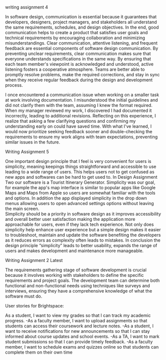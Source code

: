 writing assignment 4
 
In software design, communication is essential because it guarantees that developers, designers, project managers, and stakeholders all understand the same requirements, schedules, and design objectives. In the end, good communication helps to create a product that satisfies user goals and technical requirements by encouraging collaboration and minimizing misunderstandings. Clear communication, attentive listening, and frequent feedback are essential components of software design communication. By preventing unclear requirements, clear communication makes sure that everyone understands specifications in the same way. By ensuring that each team member's viewpoint is acknowledged and understood, active listening fosters a cooperative atmosphere. Teams are better able to promptly resolve problems, make the required corrections, and stay in sync when they receive regular feedback during the design and development process.

I once encountered a communication issue when working on a smaller task at work involving documentation. I misunderstood the initial guidelines and did not clarify them with the team, assuming I knew the format required. When my manager reviewed my work, I discovered I had documented it incorrectly, leading to additional revisions. Reflecting on this experience, I realize that asking a few clarifying questions and confirming my understanding early on could have saved time. With what I've learned, I would now prioritize seeking feedback sooner and double-checking the requirements to ensure my work aligns with team expectations, preventing similar issues in the future.

Writing Assignment 5 

  One important design principle that I feel is very convenient for users is simplicity, meaning keepings things straightforward and accessible to use leading to a wide range of users. This helps users not to get confused as new apps and softwares can be hard to get used to.  In Design Assignment Two our software is a Tourist Itinerary Generator. Simplicity was our  goal, for example the app's map interface is similar to popular apps like Google Maps and Maps from Apple so users are somewhat familiar with the tools and options. In addition the app displayed simplicity in the drop down menus allowing users to open advanced settings options without leaving the main screen.  
Simplicity should be a priority in software design as it improves accessibility and overall better user satisfaction making  the application more approachable for users, even if they lack tech experience. Not only does simplicity help enhance user experience but a simple design makes it easier to troubleshoot, maintain and update the software benefiting the developers as it reduces errors as complexity often leads to mistakes. In conclusion the design principle “simplicity” leads to better usability, expands the range of users and makes development and maintenance more manageable. 


Writing Assignment 2 Latest
 
The requirements gathering stage of software development is crucial because it involves working with stakeholders to define the specific requirements and project goals. The development team can determine both functional and non-functional needs using techniques like surveys and interviews, ensuring they have a comprehensive knowledge of what the software must do.

User stories for Brightspace:

As a student, I want to view my grades so that I can track my academic progress.
-As a faculty member, I want to upload assignments so that students can access their coursework and lecture notes.
-As a student, I want to receive notifications for new announcements so that I can stay informed about course updates and school events.
-As a TA, I want to mark student submissions so that I can provide timely feedback.
-As a faculty member, I want to schedule exams and quizzes online so that students can complete them on their own time
